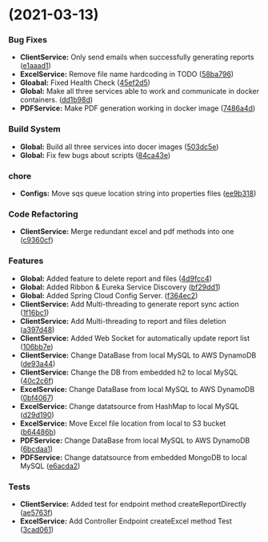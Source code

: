 # (2021-03-13)

### Bug Fixes

* **ClientService:** Only send emails when successfully generating
  reports ([e1aaad1](https://github.com/RaiyKuo/reporting_system_aws/commit/e1aaad123861a32ae520687b68d5ae0a55ae2373))
* **ExcelService:** Remove file name hardcoding in
  TODO ([58ba796](https://github.com/RaiyKuo/reporting_system_aws/commit/58ba796313c9bef52a097ef172b4b4a365092fd1))
* **Gloabal:** Fixed Health
  Check ([45ef2d5](https://github.com/RaiyKuo/reporting_system_aws/commit/45ef2d562b1462d7d2b68ecc9d0e19fdc411541d))
* **Global:** Make all three services able to work and communicate in docker
  containers. ([dd1b98d](https://github.com/RaiyKuo/reporting_system_aws/commit/dd1b98dbffc19face452596d18b947e3b957ba27))
* **PDFService:** Make PDF generation working in docker
  image ([7486a4d](https://github.com/RaiyKuo/reporting_system_aws/commit/7486a4d7d98408740630c5886aa34befe01bac2b))

### Build System

* **Global:** Build all three services into docer
  images ([503dc5e](https://github.com/RaiyKuo/reporting_system_aws/commit/503dc5e9a705d5dd3d7f5d96f2a6516e908a6023))
* **Global:** Fix few bugs about
  scripts ([84ca43e](https://github.com/RaiyKuo/reporting_system_aws/commit/84ca43e5c91c042bd915917dc1e604b88747f1dd))

### chore

* **Configs:** Move sqs queue location string into properties
  files ([ee9b318](https://github.com/RaiyKuo/reporting_system_aws/commit/ee9b3184149592c8cb0b653e177d01b2371ce94a))

### Code Refactoring

* **ClientService:** Merge redundant excel and pdf methods into
  one ([c9360cf](https://github.com/RaiyKuo/reporting_system_aws/commit/c9360cfc2924aca49350701acc59097905a0dc2e))

### Features

* **Global:** Added feature to delete report and
  files ([4d9fcc4](https://github.com/RaiyKuo/reporting_system_aws/commit/4d9fcc4d5028483e3429ea4c505af58ad81111e6))
* **Global:** Added Ribbon & Eureka Service
  Discovery ([bf29dd1](https://github.com/RaiyKuo/reporting_system_aws/commit/bf29dd1c8c8691fb2d372dad6f002407045ee392))
* **Global:** Added Spring Cloud Config
  Server. ([f364ec2](https://github.com/RaiyKuo/reporting_system_aws/commit/f364ec2fe7c9f399f9269c6503574e14ae68373a))
* **ClientService:** Add Multi-threading to generate report sync
  action ([1f16bc1](https://github.com/RaiyKuo/reporting_system_aws/commit/1f16bc17c48efd95a5ec9188a2d9ec43e13616fb))
* **ClientService:** Add Multi-threading to report and files
  deletion ([a397d48](https://github.com/RaiyKuo/reporting_system_aws/commit/a397d48e4b6c444985df3bc7168bad33aed0cb8f))
* **ClientService:** Added Web Socket for automatically update report
  list ([106bb7e](https://github.com/RaiyKuo/reporting_system_aws/commit/106bb7e40f3b3c810a4be093165e8b23c9614a76))
* **ClientService:** Change DataBase from local MySQL to AWS
  DynamoDB ([de93a44](https://github.com/RaiyKuo/reporting_system_aws/commit/de93a449e4057f7f74b092253cb063324032ec4a))
* **ClientService:** Change the DB from embedded h2 to local
  MySQL ([40c2c6f](https://github.com/RaiyKuo/reporting_system_aws/commit/40c2c6fa53bbaea6d7fdd29afc19c184e2bf3990))
* **ExcelService:** Change DataBase from local MySQL to AWS
  DynamoDB ([0bf4067](https://github.com/RaiyKuo/reporting_system_aws/commit/0bf40676b4f57a5948f535e7cf10f1e2313fef1e))
* **ExcelService:** Change datatsource from HashMap to local
  MySQL ([d29d190](https://github.com/RaiyKuo/reporting_system_aws/commit/d29d1903eb66b17f1234bc2b694458a48367dc39))
* **ExcelService:** Move Excel file location from local to S3
  bucket ([b64486b](https://github.com/RaiyKuo/reporting_system_aws/commit/b64486b3b391ee4db2735458ece57a48cd8caa75))
* **PDFService:** Change DataBase from local MySQL to AWS
  DynamoDB ([6bcdaa1](https://github.com/RaiyKuo/reporting_system_aws/commit/6bcdaa14f0dc5174a23409dad671d6958479a19b))
* **PDFService:** Change datatsource from embedded MongoDB to local
  MySQL ([e6acda2](https://github.com/RaiyKuo/reporting_system_aws/commit/e6acda27f463a30a2af06157ee76da3451981c73))

### Tests

* **ClientService:** Added test for endpoint method
  createReportDirectly ([ae5763f](https://github.com/RaiyKuo/reporting_system_aws/commit/ae5763fed4bb914137653c0c49d6caea1757f666))
* **ExcelService:** Add Controller Endpoint createExcel method
  Test ([3cad061](https://github.com/RaiyKuo/reporting_system_aws/commit/3cad0613e1de24a17ab3a077ba287e4376fdd6e4))




